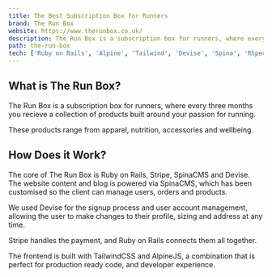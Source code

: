 ```yaml
---
title: The Best Subscription Box for Runners
brand: The Run Box
website: https://www.therunbox.co.uk/
description: The Run Box is a subscription box for runners, where every three months you recieve a collection of products built around your passion for running.
path: the-run-box
tech: ['Ruby on Rails', 'Alpine', 'Tailwind', 'Devise', 'Spina', 'RSpec', 'Stripe', 'Redis']
---
```


## What is The Run Box?

The Run Box is a subscription box for runners, where every three months you recieve a collection of products built around your passion for running.

These products range from apparel, nutrition, accessories and wellbeing.

## How Does it Work?

The core of The Run Box is Ruby on Rails, Stripe, SpinaCMS and Devise. The website content and blog is powered via SpinaCMS, which has been customised so the client can manage users, orders and products.

We used Devise for the signup process and user account management, allowing the user to make changes to their profile, sizing and address at any time.

Stripe handles the payment, and Ruby on Rails connects them all together.

The frontend is built with TailwindCSS and AlpineJS, a combination that is perfect for production ready code, and developer experience.
